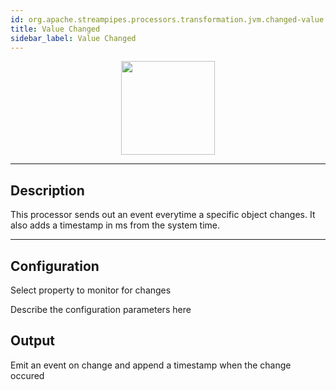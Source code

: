 ```yaml
---
id: org.apache.streampipes.processors.transformation.jvm.changed-value
title: Value Changed
sidebar_label: Value Changed
---
```


<!--
  ~ Licensed to the Apache Software Foundation (ASF) under one or more
  ~ contributor license agreements.  See the NOTICE file distributed with
  ~ this work for additional information regarding copyright ownership.
  ~ The ASF licenses this file to You under the Apache License, Version 2.0
  ~ (the "License"); you may not use this file except in compliance with
  ~ the License.  You may obtain a copy of the License at
  ~
  ~    http://www.apache.org/licenses/LICENSE-2.0
  ~
  ~ Unless required by applicable law or agreed to in writing, software
  ~ distributed under the License is distributed on an "AS IS" BASIS,
  ~ WITHOUT WARRANTIES OR CONDITIONS OF ANY KIND, either express or implied.
  ~ See the License for the specific language governing permissions and
  ~ limitations under the License.
  ~
  -->



<p align="center">
    <img src="/img/pipeline-elements/org.apache.streampipes.processors.transformation.jvm.changed-value/icon.png" width="150px;" class="pe-image-documentation"/>
</p>

***

## Description

This processor sends out an event everytime a specific object changes.
It also adds a timestamp in ms from the system time.

***

## Configuration
Select property to monitor for changes

Describe the configuration parameters here

## Output
Emit an event on change and append a timestamp when the change occured